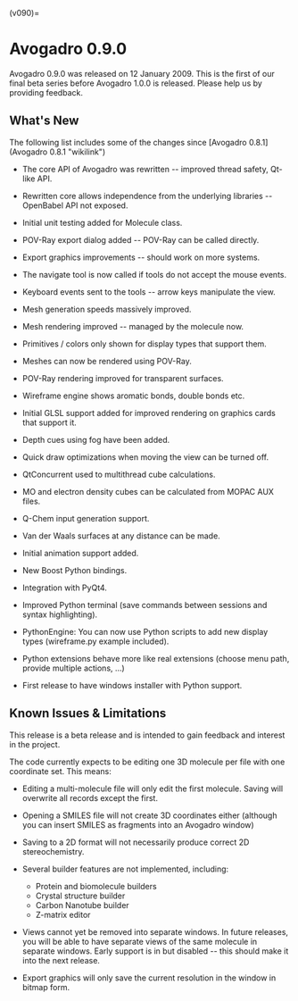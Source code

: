 (v090)=

# Avogadro 0.9.0

Avogadro 0.9.0 was released on 12 January 2009. This is the first of our final beta series before Avogadro 1.0.0 is released. Please help us by providing feedback.

What's New
----------

The following list includes some of the changes since [Avogadro 0.8.1](Avogadro 0.8.1 "wikilink")



-   The core API of Avogadro was rewritten -- improved thread safety, Qt-like API.
-   Rewritten core allows independence from the underlying libraries -- OpenBabel API not exposed.
-   Initial unit testing added for Molecule class.



-   POV-Ray export dialog added -- POV-Ray can be called directly.
-   Export graphics improvements -- should work on more systems.
-   The navigate tool is now called if tools do not accept the mouse events.
-   Keyboard events sent to the tools -- arrow keys manipulate the view.



-   Mesh generation speeds massively improved.
-   Mesh rendering improved -- managed by the molecule now.
-   Primitives / colors only shown for display types that support them.
-   Meshes can now be rendered using POV-Ray.
-   POV-Ray rendering improved for transparent surfaces.
-   Wireframe engine shows aromatic bonds, double bonds etc.
-   Initial GLSL support added for improved rendering on graphics cards that support it.
-   Depth cues using fog have been added.
-   Quick draw optimizations when moving the view can be turned off.



-   QtConcurrent used to multithread cube calculations.
-   MO and electron density cubes can be calculated from MOPAC AUX files.
-   Q-Chem input generation support.
-   Van der Waals surfaces at any distance can be made.
-   Initial animation support added.



-   New Boost Python bindings.
-   Integration with PyQt4.
-   Improved Python terminal (save commands between sessions and syntax highlighting).
-   PythonEngine: You can now use Python scripts to add new display types (wireframe.py example included).
-   Python extensions behave more like real extensions (choose menu path, provide multiple actions, ...)
-   First release to have windows installer with Python support.

Known Issues & Limitations
--------------------------

This release is a beta release and is intended to gain feedback and interest in the project.

The code currently expects to be editing one 3D molecule per file with one coordinate set. This means:

-   Editing a multi-molecule file will only edit the first molecule. Saving will overwrite all records except the first.
-   Opening a SMILES file will not create 3D coordinates either (although you can insert SMILES as fragments into an Avogadro window)
-   Saving to a 2D format will not necessarily produce correct 2D stereochemistry.



-   Several builder features are not implemented, including:
    -   Protein and biomolecule builders
    -   Crystal structure builder
    -   Carbon Nanotube builder
    -   Z-matrix editor



-   Views cannot yet be removed into separate windows. In future releases, you will be able to have separate views of the same molecule in separate windows. Early support is in but disabled -- this should make it into the next release.
-   Export graphics will only save the current resolution in the window in bitmap form.
